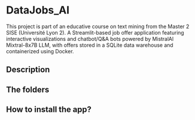 # DataJobs_AI
This project is part of an educative course on text mining from the Master 2 SISE (Université Lyon 2). A Streamlit-based job offer application featuring interactive visualizations and chatbot/Q&amp;A bots powered by MistralAI Mixtral-8x7B LLM, with offers stored in a SQLite data warehouse and containerized using Docker.

## Description
## The folders
## How to install the app? 

